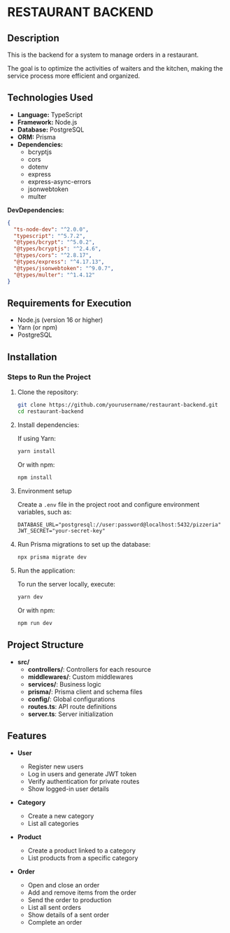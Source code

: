 # RESTAURANT BACKEND

## Description

This is the backend for a system to manage orders in a restaurant.

The goal is to optimize the activities of waiters and the kitchen, making the service process more efficient and organized.

## Technologies Used

- **Language:** TypeScript
- **Framework:** Node.js
- **Database:** PostgreSQL
- **ORM:** Prisma
- **Dependencies:**
    - bcryptjs
    - cors
    - dotenv
    - express
    - express-async-errors
    - jsonwebtoken
    - multer

**DevDependencies:**

```json
{
  "ts-node-dev": "^2.0.0",
  "typescript": "^5.7.2",
  "@types/bcrypt": "^5.0.2",
  "@types/bcryptjs": "^2.4.6",
  "@types/cors": "^2.8.17",
  "@types/express": "^4.17.13",
  "@types/jsonwebtoken": "^9.0.7",
  "@types/multer": "^1.4.12"
}
```

## Requirements for Execution
- Node.js (version 16 or higher)
- Yarn (or npm)
- PostgreSQL

## Installation

### Steps to Run the Project

1. Clone the repository:
    ```bash
    git clone https://github.com/yourusername/restaurant-backend.git
    cd restaurant-backend
    ```

2. Install dependencies:

    If using Yarn:
    ```bash
    yarn install
    ```

    Or with npm:
    ```bash
    npm install
    ```

3. Environment setup

    Create a `.env` file in the project root and configure environment variables, such as:
    ```txt
    DATABASE_URL="postgresql://user:password@localhost:5432/pizzeria"
    JWT_SECRET="your-secret-key"
    ```

4. Run Prisma migrations to set up the database:
    ```bash
    npx prisma migrate dev
    ```

5. Run the application:

    To run the server locally, execute:
    ```bash
    yarn dev
    ```

    Or with npm:
    ```bash
    npm run dev
    ```

## Project Structure

- **src/**
    - **controllers/**: Controllers for each resource
    - **middlewares/**: Custom middlewares
    - **services/**: Business logic
    - **prisma/**: Prisma client and schema files
    - **config/**: Global configurations
    - **routes.ts**: API route definitions
    - **server.ts**: Server initialization

## Features

- **User**
    - Register new users
    - Log in users and generate JWT token
    - Verify authentication for private routes
    - Show logged-in user details

- **Category**
    - Create a new category
    - List all categories

- **Product**
    - Create a product linked to a category
    - List products from a specific category

- **Order**
    - Open and close an order
    - Add and remove items from the order
    - Send the order to production
    - List all sent orders
    - Show details of a sent order
    - Complete an order








